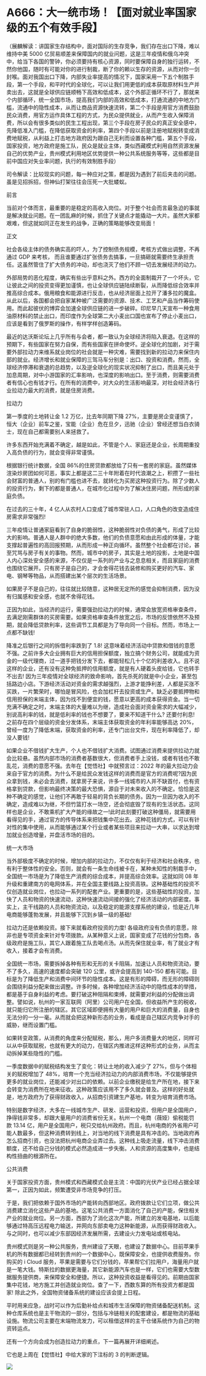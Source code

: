 # A666：大一统市场！【面对就业率国家级的五个有效手段】

（展麟解读：讲国家生存结构中，面对国际的生存竞争，我们存在出口下降，难以维持中美 5000 亿贸易顺差来保障国内的就业问题，这是三年疫情和俄乌冲突中，给当下各国的警钟，你必须要持有核心资源，同时要保障自身的独行运转，不然你他国，随时有可能对你的进行制裁，断了你的赖以生存的资源，从而对你一剑封喉。面对我国出口下降，内部失业率提高的情况下，国家采用一下五个制胜手段，第一个手段，和平时代的全球化，可以让我们用更低的成本获取原材料生产并卖出去，这就是全球供应链顺畅下高效和低成本，这个外部正循环不行了，那就来个内部循环，统一全国市场，提高我们内部的高效和低成本，打通流通的中地方门槛，流通中的隐性成本，从而让商品资源快速流转，第二个手段是用官方消费鼓励民众消费，用官方运作具体工程的方式，为民众提供就业，从而产生收入保障消费，所以会有很多类似的民生工程出现，第三个手段在房子民众的真正安全感中，先降低准入门槛，在降低获取资金的利率，第四个手段以前是注册地赋税转变成消费地赋税，从利益上打击地方政府因为跟自己无利而设置各种门槛，第五个手段，国家投资，地方政府是施工队，民众是就业主体，类似西藏模式利用自然资源发展自己的优势产业，贵州模式利用地区优势提供一种公共系统服务等等，这些都是目前中国应对失业率问题，执行的有效制胜手段）

司令解读：比较现实的问题，每一种应对之策，都是因为遇到了前后夹击的问题。虽是见招拆招，但神仙打架往往会压死一大批蝼蚁。

前言

当前对个体而言，最重要的是稳定的高收入岗位。对于整个社会而言最急迫的事就是解决就业问题。在一团乱麻的时候，抓住了关键点才能撬动一大片。虽然大家都艰难，但这就如同正在发生的战争，正确的策略能够改变局面！

正文

社会各级主体的债务确实高的吓人，为了控制债务规模，考核方式做出调整，不再通过 GDP 来考核， 而且谁要通过扩张债务去搞事，一旦搞砸就需要终生承担责任。这虽然管住了扩大债务的冲动，却也浇灭了他们不顾一切去发展经济的动力。

外部局势的恶化程度，确实有些出乎意料之外。西方的全面制裁开了一个坏头，它让彼此之间的投资变得更加谨慎，也让全球供应链陆续断裂，从而降低综合效率并推高综合成本。俄用粮食和能源进行反击，也从经济层面上拉开了潘多拉的魔盒。从此以后，各国都会把自家某种被广泛需要的资源、技术、工艺和产品当作筹码使用。而此起彼伏的博弈会加速全球供应链的进一步破碎。印尼早几天宣布一种食用油原材料的禁止出口，而印度作为全球第二大小麦出口国也宣布了停止小麦出口，应该是看到了俄罗斯的操作，有样学样创造筹码。

最近的达沃斯论坛上几乎所有与会者，都一致认为全球经济将陷入衰退。在这样的预期下，有些国家在努力自保，而有些国家在拼命使坏。逆全球化的加剧，对于需要外部拉动力来维系就业岗位的社会就是一种灾难，需要找到新的拉动力来保住内部的就业。经济增长和就业保障的三驾马车分别是：出口、投资和消费。然而，全球经济停滞和衰退的总趋势，以及逆全球化的现实状况抑制了出口，而且美元处于加息周期，对中小游国家的汇率影响，也深度的影响出口。至于消费，则需要消费者有信心也有钱才行。在所有的消费中，对大众的生活影响最深，对社会经济各行业拉动力最大的消费，就是住房消费。

拉动力

第一季度的土地转让金 1.2 万亿，比去年同期下降 27%，主要是房企变谨慎了，恒大（企业）前车之鉴，宝能（企业）危在旦夕，迅驰（企业）曾经还想当白衣骑士，现在自己都需要别人来拯救了。

许多东西开始充满着不确定，越是如此，不管是个人、家庭还是企业，长周期重投入高负债的行为，就会变得非常谨慎。

根据银行统计数据，全国 86%的住房贷款都放给了只有一套房的家庭。虽然媒体渲染炒房团如何可恶，事实上都是这二三十年附着在时代浪潮之上，积攒了一些社会财富的普通人，别的有门槛也进不去，就转化为买房这种投资行为。除了少数人的投资行为，剩下的都是普通人，在城市化过程中为了解决住房问题，所形成的家庭负债。

在过去的三十年，4 亿人从农村人口变成了城市常驻人口，人口角色的改变造成住房需求非常强烈!

三年疫情让普通家庭看到了自身的脆弱性，这种脆弱性对负债的勇气，形成了比较大的影响。普通人是人群中的绝大多数，他们的负债意愿和由此形成的体量，才能支撑起普遍性的高回报预期，从而形成一种正向循环。虽然整个社会都在讨论，甚至咒骂与房子有关的事物。然而，城市中的房子，其实是土地的投影，土地是中国人内心深处安全感的来源，不仅仅是一系列的产业与之息息相关，而且家庭的消费也围绕它展开。只有房子是自己的，才会舍得花钱去装修和购买更好的汽车、家电、钢琴等物品，从而搭建出某个层次的生活场景。

如果房子不是自己的，往往就比较随意，这种居无定所的感觉会抑制消费，因为没有归属感和安全感，也就不舍得花钱。

正因为如此，当经济的运行，需要强劲拉动力的时候，通常会放宽资格审查条件，去满足刚需群体的买房需要。如果资格审查条件放宽之后，市场的反馈依然不及预期，就会降低贷款利率，这些调节工具都是为了导向同一个目标。然而，市场上一点都不缺钱!

降准之后银行之间的拆借利率跌到了 1.8! 这意味着经济活动中贷款和借钱的意愿不强。之前许多大企业拥有巨大的信用担保额度，独立搞个财务公司，就能成为资金的一级代理商，过一道手把钱分发下去，都能轻松几十个亿的利差收入。且不说这样的企业，还有没有这种免抵押的信用额度，就是有人硬着头皮给钱，它也转手不出去! 因为三年疫情对全球经济的致命影响，首先杀死的就是中小企业，甚至包括路边小店。下游经济活动对资金的需求越强烈，上游才能挣利差，人都是买涨不买跌，一片繁荣时，哪怕是冒风险，也会加杠杆去投资或生产。缺乏必要抵押物和信用担保的末端主体，因为找不到便宜的钱，愿意以更高的成本获得资金。当一切充满不确定之时，末端主体的大量难以为继，造成社会面对资金需求的大幅减少，别说高利率的钱，就是低利率的钱也不想要了，要来不知道干什么? 还要付利息! 之前存在四个层级的资金分发体系，末端主体获取资金的年利率能够高达 20%，曾经一度为了降低末端，获取资金的利率，还专门出台文件，现在利率降低了，却没人要钱!

如果企业不借钱扩大生产，个人也不借钱扩大消费。试图通过消费来提供拉动力就会比较悬。虽然内部市场的消费者基数很大，但消费者手上没钱，或者有钱也不敢乱花，消费的意愿不强。去年在【觉悟社】中就预言过：2022 年的最大拉动力会来自于官方的消费。为什么不是给民众发钱这样的消费而是官方的消费呢?因为民众拿到钱，未必会去消费，就拿房子来说，许多一线城市的人并不缺首付，也有资格拿到贷款，但影响最终决策的最大恐惧，源自于对未来收入的不确定。恰恰是这种不确定的感觉，让他们不再敢于轻易的背负长期的债务。因为一旦因为收入的不确定，造成难以为继，不但竹篮打水一场空，还会彻底毁了现有的生活状态。这同样也是企业，不敢乘机扩大产能的缘故之一!此时此刻要打破这种僵局，就需要用看得见的手，通过官方的传导体系来把钱集中花出去。这种花钱的方式，可以有针对性的集中使用，从而能够通过某个行业或者某些项目来拉动一大串，以求达到增加就业创造增量，并盘活市场的目的。

统一大市场

当外部极度不确定的时候，增加内部的拉动力，不仅仅有利于经济和社会秩序，也有利于整体性的安全。否则，就会有一条生命线被卡在，某种未知性的制裁手中，全国统一市场是为了降低生产消费的综合成本，并提高综合效率。这就如同 08 年升级和重建南方的电网体系，并在全国主要线路上投资高铁。这种基础性的投资不仅创造就业岗位，也拉动一系列的配套产业。更重要的是，这些基础性的投资，加快了人员和物资的快速流动，这种快速流动间接的强化了经济活动的内部密度。事实上，主干线路的人员和物资流动，以及稳定的能源支撑系统的建设，恰是近几年电商能够蓬勃发展，并且能够下沉到乡镇一级的基础!

拉动力还是依赖投资。接下来就看政府投资的力度! 各级政府没有负债的意愿，除非也是专项资金来针对专项拨款。从某种意义上说，国家变成了花钱的分包商，各级政府是施工队，其它人跟着施工队去喝点汤。从而先保住就业率，有了就业才有收入，接着才会有消费。

全国统一市场，需要拆掉各种有形和无形的关卡阻隔，加速让人员和物资流动，要不了多久，高速的速度都会突破 120 公里，或许会提高到 140-150 都有可能。目标是为了降低生产和消费中间环节的隐性成本。这是有形的障碍，而无形的障碍则会围绕利益分配来做出调整。许多时候，各种增加经济活动中的隐性成本的举措，都是基于自身利益的考虑。要打破这种阻隔和束缚，就需要对利益的分配做出调整。譬如说，杭州的一家互联网（阿里）公司用户在全国，但收益所产生的税收，就只能归它所注册的辖区。其它区域即便拥有大量的用户和巨大的消费量，自身也无法分的一分一毫。从而就会把这种新形态的业务，看成是自己辖区内竞争对手的威胁，继而设置门槛。

如果转变政策，从消费的角度来分配赋税，那么，用户多消费量大的地区，同样可以从中获取赋税，也就有更大的动力，在辖区内推进这样这种形式的业务，从而主动拆掉某些隐性的门槛。

一季度数据中的赋税结构发生了变化：转让土地的收入减少了 27%，但与个体相关的赋税增加了 48%，培育一个充当经济拉动力的内部消费市场，不仅能够提供更多的就业岗位，还能减少对出口的依赖。以前企业缴税是给生产所在地，接下来会转变为消费所在地来征收。这种政策应该用不了多久就会普及。这样的好处就是，地方政府为了获得财政收入，从招商引资建生产基地，转变为培育消费市场。

特别是数字经济，大多在一线城市生产、研发、运营和投资，但用户是全国用户，挣得钱非常多，却跟大量用户的消费省份无关。杭州一个电商（薇娅）偷税能罚款 13.14 亿，用户是全国用户，税只交给杭州政府。而且，杭州电商的外省用户可能人数最多，但这种消费转到线上，对当地的线下消费是具有冲击的。当地政府再怎么招商引资，也没法把杭州电商企业弄过去。这种线上吸走流量，线下冲击消费额度，还不给自己分钱的模式必然造成进一步失衡。人和资源的高度集中，也是结构性扭曲的根源所在。

公共消费

关于国家投资方面，贵州模式和西藏模式会是主流：中国的光伏产业已经占据全球第一，正因为如此，频繁遭受非市场竞争的打压。

于是，我们把依赖于国外市场的产能转向西部地区。政府拨款让它们立项，做公共消费建立消化这些产品的基地。这笔公共消费一方面消化了自己的产能，保住相关产业的就业岗位。另一方面，西部为了消化这次产能，所建立的发电基地，以后能够通过特高压远程电力输送，并网向东部卖电力这种新能源，从而获得财政收入。与之同时，也可以减少东部因经济发展所需，去建设火力发电站或核电站。

贵州模式则是另一种公共服务，贵州建设了天眼，也建设了数据中心。目前苹果手机的所有数据都已经转到贵州的一个数据中心，既保障安全，也提供收费服务。你购买的 i Cloud 服务，苹果是需要与它们分钱的，苹果帮它们拉用户，海量用户就是一笔大钱。特斯拉的数据更海量，其它新能源汽车也是一样，它们也需要大型数据服务提供商，来保障安全和便捷。所以，这种投资收益是看得见的。前期由国家集中花钱，地方施工并创造就业岗位。查了一下，西数东算的所有投资方都是国家! 除此之外，全国物资储备系统的建设应该会提上日程。

平时用来应急，战时可以作为后勤补给点和城市生活保障的物资储备配送机制。这种仓库系统也是主干物流的一部分，包括与冷链相关的配套建设，都是物流的基础设施。物流公司主要在末端物流发力，可以租借这样的主干仓储系统作为自己的物资转运点。

还有一个方向会成为创造拉动力的重点，下一篇再展开详细阐述。

它也是上周在【觉悟社】中给大家的下注标的 3 的判断逻辑。

![](img/index-160_1.jpg)